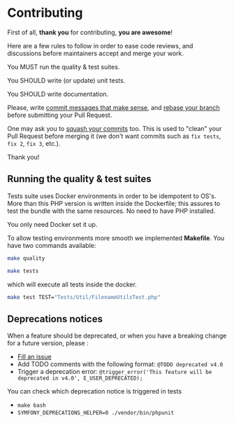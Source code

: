 Contributing
============

First of all, **thank you** for contributing, **you are awesome**!

Here are a few rules to follow in order to ease code reviews, and discussions before
maintainers accept and merge your work.

You MUST run the quality & test suites.

You SHOULD write (or update) unit tests.

You SHOULD write documentation.

Please, write [commit messages that make sense](https://tbaggery.com/2008/04/19/a-note-about-git-commit-messages.html),
and [rebase your branch](https://git-scm.com/book/en/v2/Git-Branching-Rebasing) before submitting your Pull Request.

One may ask you to [squash your commits](https://gitready.com/advanced/2009/02/10/squashing-commits-with-rebase.html)
too. This is used to "clean" your Pull Request before merging it (we don't want
commits such as `fix tests`, `fix 2`, `fix 3`, etc.).

Thank you!

## Running the quality & test suites

Tests suite uses Docker environments in order to be idempotent to OS's. More than this
PHP version is written inside the Dockerfile; this assures to test the bundle with
the same resources. No need to have PHP installed.

You only need Docker set it up.

To allow testing environments more smooth we implemented **Makefile**.
You have two commands available:

```bash
make quality
```

```bash
make tests
```

which will execute all tests inside the docker.

```bash
make test TEST="Tests/Util/FilenameUtilsTest.php"
```

## Deprecations notices

When a feature should be deprecated, or when you have a breaking change for a future version, please :
* [Fill an issue](https://github.com/cleverage/process-bundle/issues/new)
* Add TODO comments with the following format: `@TODO deprecated v4.0`
* Trigger a deprecation error: `@trigger_error('This feature will be deprecated in v4.0', E_USER_DEPRECATED);`

You can check which deprecation notice is triggered in tests
* `make bash`
* `SYMFONY_DEPRECATIONS_HELPER=0 ./vendor/bin/phpunit`

